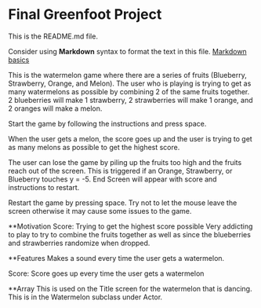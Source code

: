 # Final Greenfoot Project
This is the README.md file.

Consider using **Markdown** syntax to format the text in this file. [Markdown basics](https://www.markdownguide.org/getting-started/)

This is the watermelon game where there are a series of fruits (Blueberry, Strawberry, Orange, and Melon). The user who is playing is trying to get as many watermelons as possible by combining 2 of the same fruits together. 2 blueberries will make 1 strawberry, 2 strawberries will make 1 orange, and 2 oranges will make a melon. 

Start the game by following the instructions and press space. 

When the user gets a melon, the score goes up and the user is trying to get as many melons as possible to get the highest score.

The user can lose the game by piling up the fruits too high and the fruits reach out of the screen. This is triggered if an Orange, Strawberry, or Blueberry touches y = -5. End Screen will appear with score and instructions to restart. 

Restart the game by pressing space. Try not to let the mouse leave the screen otherwise it may cause some issues to the game. 


**Motivation
Score: Trying to get the highest score possible 
Very addicting to play to try to combine the fruits together as well as since the blueberries and strawberries randomize when dropped. 



**Features
Makes a sound every time the user gets a watermelon. 

Score: Score goes up every time the user gets a watermelon




**Array
This is used on the Title screen for the watermelon that is dancing. This is in the Watermelon subclass under Actor. 

